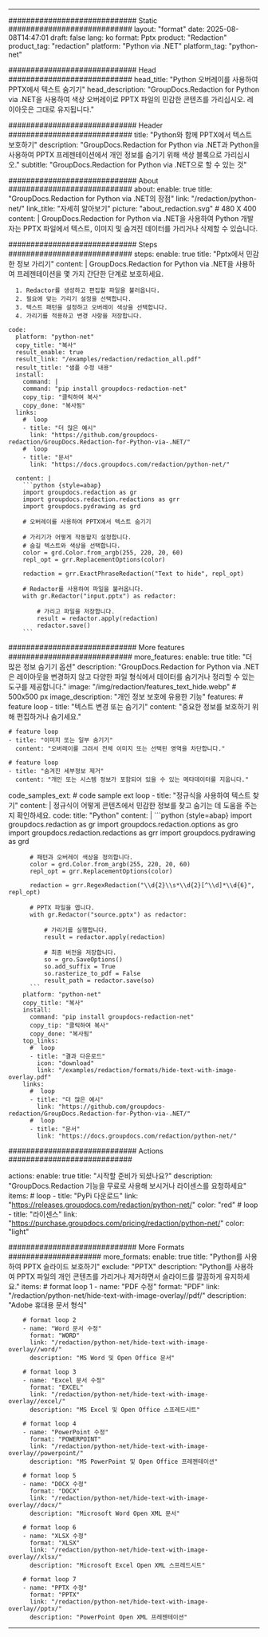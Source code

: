 
---
############################# Static ############################
layout: "format"
date:  2025-08-08T14:47:01
draft: false
lang: ko
format: Pptx
product: "Redaction"
product_tag: "redaction"
platform: "Python via .NET"
platform_tag: "python-net"

############################# Head ############################
head_title: "Python 오버레이를 사용하여 PPTX에서 텍스트 숨기기"
head_description: "GroupDocs.Redaction for Python via .NET을 사용하여 색상 오버레이로 PPTX 파일의 민감한 콘텐츠를 가리십시오. 레이아웃은 그대로 유지됩니다."

############################# Header ############################
title: "Python와 함께 PPTX에서 텍스트 보호하기" 
description: "GroupDocs.Redaction for Python via .NET과 Python을 사용하여 PPTX 프레젠테이션에서 개인 정보를 숨기기 위해 색상 블록으로 가리십시오."
subtitle: "GroupDocs.Redaction for Python via .NET으로 할 수 있는 것" 

############################# About ############################
about:
    enable: true
    title: "GroupDocs.Redaction for Python via .NET의 장점"
    link: "/redaction/python-net/"
    link_title: "자세히 알아보기"
    picture: "about_redaction.svg" # 480 X 400
    content: |
       GroupDocs.Redaction for Python via .NET을 사용하여 Python 개발자는 PPTX 파일에서 텍스트, 이미지 및 숨겨진 데이터를 가리거나 삭제할 수 있습니다.

############################# Steps ############################
steps:
    enable: true
    title: "Pptx에서 민감한 정보 가리기"
    content: |
      GroupDocs.Redaction for Python via .NET을 사용하여 프레젠테이션을 몇 가지 간단한 단계로 보호하세요.
      
      1. Redactor를 생성하고 편집할 파일을 불러옵니다.
      2. 필요에 맞는 가리기 설정을 선택합니다.
      3. 텍스트 패턴을 설정하고 오버레이 색상을 선택합니다.
      4. 가리기를 적용하고 변경 사항을 저장합니다.
   
    code:
      platform: "python-net"
      copy_title: "복사"
      result_enable: true
      result_link: "/examples/redaction/redaction_all.pdf"
      result_title: "샘플 수정 내용"
      install:
        command: |
        command: "pip install groupdocs-redaction-net"
        copy_tip: "클릭하여 복사"
        copy_done: "복사됨"
      links:
        #  loop
        - title: "더 많은 예시"
          link: "https://github.com/groupdocs-redaction/GroupDocs.Redaction-for-Python-via-.NET/"
        #  loop
        - title: "문서"
          link: "https://docs.groupdocs.com/redaction/python-net/"
          
      content: |
        ```python {style=abap}
        import groupdocs.redaction as gr
        import groupdocs.redaction.redactions as grr
        import groupdocs.pydrawing as grd

        # 오버레이를 사용하여 PPTX에서 텍스트 숨기기

        # 가리기가 어떻게 작동할지 설정합니다.
        # 숨길 텍스트와 색상을 선택합니다.
        color = grd.Color.from_argb(255, 220, 20, 60)
        repl_opt = grr.ReplacementOptions(color)
                
        redaction = grr.ExactPhraseRedaction("Text to hide", repl_opt)

        # Redactor를 사용하여 파일을 불러옵니다.
        with gr.Redactor("input.pptx") as redactor:

            # 가리고 파일을 저장합니다.
            result = redactor.apply(redaction)
            redactor.save()
        ```            


############################# More features ############################
more_features:
  enable: true
  title: "더 많은 정보 숨기기 옵션"
  description: "GroupDocs.Redaction for Python via .NET은 레이아웃을 변경하지 않고 다양한 파일 형식에서 데이터를 숨기거나 정리할 수 있는 도구를 제공합니다."
  image: "/img/redaction/features_text_hide.webp" # 500x500 px
  image_description: "개인 정보 보호에 유용한 기능"
  features:
    # feature loop
    - title: "텍스트 변경 또는 숨기기"
      content: "중요한 정보를 보호하기 위해 편집하거나 숨기세요."

    # feature loop
    - title: "이미지 또는 일부 숨기기"
      content: "오버레이를 그려서 전체 이미지 또는 선택된 영역을 차단합니다."

    # feature loop
    - title: "숨겨진 세부정보 제거"
      content: "개인 또는 시스템 정보가 포함되어 있을 수 있는 메타데이터를 지웁니다."
      
  code_samples_ext:
    # code sample ext loop
    - title: "정규식을 사용하여 텍스트 찾기"
      content: |
        정규식이 어떻게 콘텐츠에서 민감한 정보를 찾고 숨기는 데 도움을 주는지 확인하세요.
      code:
        title: "Python"
        content: |
          ```python {style=abap}
          import groupdocs.redaction as gr
          import groupdocs.redaction.options as gro
          import groupdocs.redaction.redactions as grr
          import groupdocs.pydrawing as grd

          # 패턴과 오버레이 색상을 정의합니다.
          color = grd.Color.from_argb(255, 220, 20, 60)
          repl_opt = grr.ReplacementOptions(color)

          redaction = grr.RegexRedaction("\\d{2}\\s*\\d{2}[^\\d]*\\d{6}", repl_opt)

          # PPTX 파일을 엽니다.
          with gr.Redactor("source.pptx") as redactor:

              # 가리기를 실행합니다.
              result = redactor.apply(redaction)

              # 최종 버전을 저장합니다.
              so = gro.SaveOptions()
              so.add_suffix = True
              so.rasterize_to_pdf = False
              result_path = redactor.save(so)
          ```
        platform: "python-net"
        copy_title: "복사"
        install:
          command: "pip install groupdocs-redaction-net"
          copy_tip: "클릭하여 복사"
          copy_done: "복사됨"
        top_links:
          #  loop
          - title: "결과 다운로드"
            icon: "download"
            link: "/examples/redaction/formats/hide-text-with-image-overlay.pdf"
        links:
          #  loop
          - title: "더 많은 예시"
            link: "https://github.com/groupdocs-redaction/GroupDocs.Redaction-for-Python-via-.NET/"
          #  loop
          - title: "문서"
            link: "https://docs.groupdocs.com/redaction/python-net/"


############################# Actions ############################

actions:
  enable: true
  title: "시작할 준비가 되셨나요?"
  description: "GroupDocs.Redaction 기능을 무료로 사용해 보시거나 라이센스를 요청하세요"
  items:
    #  loop
    - title: "PyPi 다운로드"
      link: "https://releases.groupdocs.com/redaction/python-net/"
      color: "red"
        #  loop
    - title: "라이센스"
      link: "https://purchase.groupdocs.com/pricing/redaction/python-net/"
      color: "light"


############################# More Formats #####################
more_formats:
    enable: true
    title: "Python를 사용하여 PPTX 슬라이드 보호하기"
    exclude: "PPTX"
    description: "Python를 사용하여 PPTX 파일의 개인 콘텐츠를 가리거나 제거하면서 슬라이드를 깔끔하게 유지하세요."
    items: 
        # format loop 1
        - name: "PDF 수정"
          format: "PDF"
          link: "/redaction/python-net/hide-text-with-image-overlay//pdf/"
          description: "Adobe 휴대용 문서 형식"

        # format loop 2
        - name: "Word 문서 수정"
          format: "WORD"
          link: "/redaction/python-net/hide-text-with-image-overlay//word/"
          description: "MS Word 및 Open Office 문서"
          
        # format loop 3
        - name: "Excel 문서 수정"
          format: "EXCEL"
          link: "/redaction/python-net/hide-text-with-image-overlay//excel/"
          description: "MS Excel 및 Open Office 스프레드시트"

        # format loop 4
        - name: "PowerPoint 수정"
          format: "POWERPOINT"
          link: "/redaction/python-net/hide-text-with-image-overlay//powerpoint/"
          description: "MS PowerPoint 및 Open Office 프레젠테이션"

        # format loop 5
        - name: "DOCX 수정"
          format: "DOCX"
          link: "/redaction/python-net/hide-text-with-image-overlay//docx/"
          description: "Microsoft Word Open XML 문서"
          
        # format loop 6
        - name: "XLSX 수정"
          format: "XLSX"
          link: "/redaction/python-net/hide-text-with-image-overlay//xlsx/"
          description: "Microsoft Excel Open XML 스프레드시트"
          
        # format loop 7
        - name: "PPTX 수정"
          format: "PPTX"
          link: "/redaction/python-net/hide-text-with-image-overlay//pptx/"
          description: "PowerPoint Open XML 프레젠테이션"


---